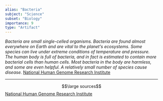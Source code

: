 ```yaml
---
alias: "Bacteria"
subject: "Science"
subset: "Biology"
importance: 9
type: "Artifact"
---
```


_Bacteria are small single-celled organisms. Bacteria are found almost everywhere on Earth and are vital to the planet's ecosystems. Some species can live under extreme conditions of temperature and pressure. The human body is full of bacteria, and in fact is estimated to contain more bacterial cells than human cells. Most bacteria in the body are harmless, and some are even helpful. A relatively small number of species cause disease._ [National Human Genome Research Institute](https://www.genome.gov/genetics-glossary/Bacteria)

- - -
$$\large sources$$
[National Human Genome Research Institute](https://www.genome.gov/genetics-glossary/Bacteria)
